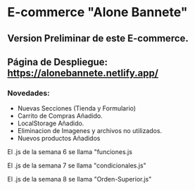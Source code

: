 # E-commerce "Alone Bannete"

## Version Preliminar de este E-commerce.

## Página de Despliegue: https://alonebannete.netlify.app/

### **Novedades:**

* Nuevas Secciones (Tienda y Formulario)
* Carrito de Compras Añadido.
* LocalStorage Añadido.
* Eliminacion de Imagenes y archivos no utilizados.
* Nuevos productos Añadidos

El .js de la semana 6 se llama "funciones.js

El .js de la semana 7 se llama "condicionales.js"

El .js de la semana 8 se llama "Orden-Superior.js"